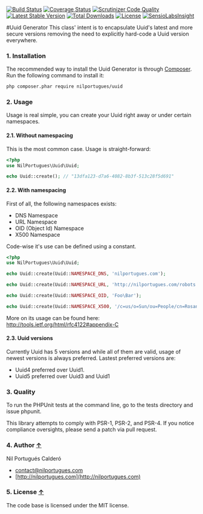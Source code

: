 [![Build Status](https://travis-ci.org/nilportugues/php-uuid.svg)](https://travis-ci.org/nilportugues/php-uuid) [![Coverage Status](https://img.shields.io/coveralls/nilportugues/uuid.svg)](https://coveralls.io/r/nilportugues/uuid) [![Scrutinizer Code Quality](https://scrutinizer-ci.com/g/nilportugues/uuid/badges/quality-score.png)](https://scrutinizer-ci.com/g/nilportugues/uuid/) [![Latest Stable Version](https://poser.pugx.org/nilportugues/uuid/v/stable)](https://packagist.org/packages/nilportugues/uuid) [![Total Downloads](https://poser.pugx.org/nilportugues/uuid/downloads)](https://packagist.org/packages/nilportugues/uuid) [![License](https://poser.pugx.org/nilportugues/uuid/license)](https://packagist.org/packages/nilportugues/uuid) [![SensioLabsInsight](https://insight.sensiolabs.com/projects/ee408e0a-5d08-42ce-9f42-b7a5220b1048/mini.png)](https://insight.sensiolabs.com/projects/ee408e0a-5d08-42ce-9f42-b7a5220b1048)


#Uuid Generator
This class' intent is to encapsulate Uuid's latest and more secure versions removing the need to explicitly hard-code a Uuid version everywhere.

### 1. Installation

The recommended way to install the Uuid Generator is through [Composer](http://getcomposer.org). Run the following command to install it:

```sh
php composer.phar require nilportugues/uuid
```

### 2. Usage

Usage is real simple, you can create your Uuid right away or under certain namespaces.

#### 2.1. Without namespacing
This is the most common case. Usage is straight-forward:

```php
<?php
use NilPortugues\Uuid\Uuid;

echo Uuid::create(); // "13dfa123-d7a6-4082-8b3f-513c28f5d691"
```

#### 2.2. With namespacing
First of all, the following namespaces exists:

- DNS Namespace
- URL Namespace
- OID (Object Id) Namespace
- X500 Namespace

Code-wise it's use can be defined using a constant.

```php
<?php
use NilPortugues\Uuid\Uuid;

echo Uuid::create(Uuid::NAMESPACE_DNS, 'nilportugues.com');

echo Uuid::create(Uuid::NAMESPACE_URL, 'http://nilportugues.com/robots.txt');

echo Uuid::create(Uuid::NAMESPACE_OID, 'Foo\Bar');

echo Uuid::create(Uuid::NAMESPACE_X500, '/c=us/o=Sun/ou=People/cn=Rosanna Lee');
```

More on its usage can be found here: http://tools.ietf.org/html/rfc4122#appendix-C


#### 2.3. Uuid versions
Currently Uuid has 5 versions and while all of them are valid, usage of newest versions is always preferred. Lastest preferred versions are:

- Uuid4 preferred over Uuid1.
- Uuid5 preferred over Uuid3 and Uuid1

### 3. Quality

To run the PHPUnit tests at the command line, go to the tests directory and issue phpunit.

This library attempts to comply with PSR-1, PSR-2, and PSR-4. If you notice compliance oversights, please send a patch via pull request.

### 4. Author [↑](#index_block)
Nil Portugués Calderó

 - <contact@nilportugues.com>
 - [http://nilportugues.com](http://nilportugues.com)

### 5. License [↑](#index_block)
The code base is licensed under the MIT license.
